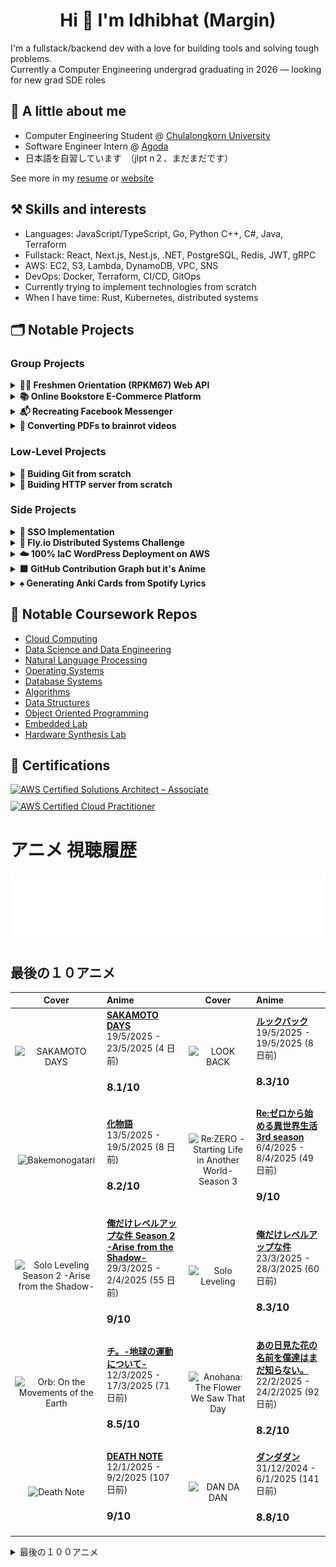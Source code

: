 <h1 align="center"> Hi 👋 I'm Idhibhat (Margin) </h1>

I'm a fullstack/backend dev with a love for building tools and solving tough problems.  
Currently a Computer Engineering undergrad graduating in 2026 — looking for new grad SDE roles

## 🌱 A little about me

- Computer Engineering Student @ [Chulalongkorn University](https://www.chula.ac.th/en/)
- Software Engineer Intern @ [Agoda](https://www.agoda.com/)
- 日本語を自習しています　（jlpt n２、まだまだです）

See more in my [resume](https://drive.google.com/file/d/1XgbYMgG7tpFdXE8JW8BoRq99pAd-xu0B/view) or [website](https://idhibhatp.super.site)

## ⚒️ Skills and interests

- Languages: JavaScript/TypeScript, Go, Python C++, C#, Java, Terraform
- Fullstack: React, Next.js, Nest.js, .NET, PostgreSQL, Redis, JWT, gRPC
- AWS: EC2, S3, Lambda, DynamoDB, VPC, SNS
- DevOps: Docker, Terraform, CI/CD, GitOps
- Currently trying to implement technologies from scratch
- When I have time: Rust, Kubernetes, distributed systems

## 🗂️ Notable Projects

### Group Projects

<details>
  <summary style="cursor: pointer; font-weight: bold;">
    🧑‍🎓 Freshmen Orientation (RPKM67) Web API
  </summary>
  <ul>
    <li>API for registration, house selection, e-stamps, checkins in university orientation event</li>
    <li>Led backend development for a freshmen orientation platform serving 7,000+ users</li>
    <li>Implemented microservices, Google OAuth, caching, monitoring dashboards, and GitOps</li>
    <li>Tech: Go, Gin, gRPC, Redis, PostgreSQL, S3, Prometheus, Grafana</li>
    <li> <a href="https://github.com/isd-sgcu/rpkm67-backend" target="_blank">GitHub Repo</a>
    </li>
  </ul>
</details>

<details>
  <summary style="cursor: pointer; font-weight: bold;">
    📚 Online Bookstore E-Commerce Platform
  </summary>
  <ul>
    <li>Software Engineering Course Project</li>
    <li>Features: selling/buying books, chat, transaction/delivery management, admin backoffice</li>
    <li>Implemented scrum practices, code reviews, e2e testing</li>
    <li>Tech: TypeScript, React (Next.js), Prisma, PostgreSQL, Abby WS, Docker</li>
    <li> <a href="https://github.com/seg-org/bookbook" target="_blank">GitHub Repo</a> |
        <a href="https://bookbook.bookpanda.dev" target="_blank">Deployment</a> 
    </li>
  </ul>
</details>

<details>
  <summary style="cursor: pointer; font-weight: bold;">
    📬 Recreating Facebook Messenger
  </summary>
  <ul>
    <li>Chat application implemented the system design way</li>
    <li>Features: Google login, real-time chat, group chats, reactions, unread messages, read status</li>
    <li>Tech: Go, PostgreSQL, WebSockets, TypeScript, React (Next.js), Docker</li>
    <li> <a href="https://github.com/bookpanda/messenger-clone" target="_blank">GitHub Repo</a> |
        <a href="https://messenger.bookpanda.dev" target="_blank">Deployment</a> 
    </li>
  </ul>
</details>

<details>
  <summary style="cursor: pointer; font-weight: bold;">
    🧠 Converting PDFs to brainrot videos
  </summary>
  <ul>
    <li>Streamlit app to turn any PDFs into Brainrot reels</li>
    <li>Tech: Python, FastAPI, AWS (S3, SNS, Polly, Textract), Gemini API, Terraform</li>
    <li> <a href="https://github.com/bookpanda/pdf-2-brainrot" target="_blank">GitHub Repo</a> |
        <a href="https://pdf2brainrot.streamlit.app" target="_blank">Deployment</a> 
    </li>
  </ul>
</details>

### Low-Level Projects

<details>
  <summary style="cursor: pointer; font-weight: bold;">
    🐙 Buiding Git from scratch
  </summary>
  <ul>
    <li>Implemented fundamental Git internals: cat-file, hash-object, ls-tree, write-tree, commit-tree</li>
    <li>Tech: C++, CMake, Linux, SHA1</li>
    <li> <a href="https://github.com/bookpanda/git-from-scratch" target="_blank">GitHub Repo</a>
    </li>
  </ul>
</details>

<details>
  <summary style="cursor: pointer; font-weight: bold;">
    🛜 Buiding HTTP server from scratch
  </summary>
  <ul>
    <li>TCP open/close connection with persistent connection header</li>
    <li>gzip compression for response body</li>
    <li>Concurrent request handling with worker threads</li>
    <li>Tech: C++, CMake, gzip</li>
    <li> <a href="https://github.com/bookpanda/webserver-from-scratch" target="_blank">GitHub Repo</a>
    </li>
  </ul>
</details>

### Side Projects

<details>
  <summary style="cursor: pointer; font-weight: bold;">
    🛂 SSO Implementation
  </summary>
  <ul>
    <li>Implemented Single Sign On with 2 services: central auth service (CAS), consumer service</li>
    <li>logging to consumer service will redirect to CAS for Google login</li>
    <li>CAS creates session and sends service ticket back to consumer service</li>
    <li>Read more in the repo...</li>
    <li>Tech: Go, C#, .NET, TypeScript, React, PostgreSQL, Redis</li>
    <li> <a href="https://github.com/bookpanda/sso-cas" target="_blank">GitHub Repo</a>
    </li>
  </ul>
</details>

<details>
  <summary style="cursor: pointer; font-weight: bold;">
    🎈 Fly.io Distributed Systems Challenge
  </summary>
  <ul>
    <li>My solution to fly.io Distributed Systems Challenge</li>
    <li>Tech: Go</li>
    <li> <a href="https://github.com/bookpanda/fly-io-dist-sys" target="_blank">GitHub Repo</a>
    </li>
  </ul>
</details>

<details>
  <summary style="cursor: pointer; font-weight: bold;">
    ☁️ 100% IaC WordPress Deployment on AWS
  </summary>
  <ul>
    <li>Deployed WordPress and MariaDB EC2 in VPC</li>
    <li>Network partition into public and private subnets</li>
    <li>Tech: EC2, VPC, IGW, NAT, ENI, S3, IAM</li>
    <li> <a href="https://github.com/bookpanda/2110524-wordpress-vpc" target="_blank">GitHub Repo</a>
    </li>
  </ul>
</details>

<details>
  <summary style="cursor: pointer; font-weight: bold;">
    🟩 GitHub Contribution Graph but it's Anime
  </summary>
  <ul>
    <li>Daily cron job generating watch history graph based on score and duration</li>
    <li>Literally what you see at the bottom of this README.md</li>
    <li>API from Anilist.co</li>
    <li>Tech: TypeScript, Github Actions</li>
    <li> <a href="https://github.com/bookpanda/anime-stats" target="_blank">GitHub Repo</a>
    </li>
  </ul>
</details>

<details>
  <summary style="cursor: pointer; font-weight: bold;">
    ♠️ Generating Anki Cards from Spotify Lyrics
  </summary>
  <ul>
    <li>Wanted to learn the meaning of lyrics in Japanese songs</li>
    <li>Too lazy to manually create Flashcard decks</li>
    <li>Tech: TypeScript, React, Python, Azure Translation API</li>
    <li> <a href="https://github.com/bookpanda/Lyrics2Anki" target="_blank">GitHub Repo</a>
    </li>
  </ul>
</details>

## 🏫 Notable Coursework Repos

- [Cloud Computing](https://github.com/bookpanda/2110524-CLOUD-COMP-TECH)
- [Data Science and Data Engineering](https://github.com/bookpanda/2110446-DATA-SCI-ENG)
- [Natural Language Processing](https://github.com/bookpanda/2110572-NLP-SYS)
- [Operating Systems](https://github.com/bookpanda/2110313-OS-SYS-PROG)
- [Database Systems](https://github.com/bookpanda/2110322-DB-SYS)
- [Algorithms](https://github.com/bookpanda/2110327-ALGORITHM-DESIGN)
- [Data Structures](https://github.com/bookpanda/2110211-INTRO-DATA-STRUCT)
- [Object Oriented Programming](https://github.com/bookpanda/2110215-PROG-METH-I)
- [Embedded Lab](https://github.com/bookpanda/2110366-EMBEDDED-SYS-LAB)
- [Hardware Synthesis Lab](https://github.com/bookpanda/2110363-HW-SYN-LAB-I)

## 📜 Certifications
<div style="display: flex; flex-wrap: wrap; gap: 10px; margin-bottom: 20px;">
<a href="https://www.credly.com/badges/e83a6bcb-89fa-46d0-ae77-2f9a596cca6f/public_url" target="_blank">
  <image src="https://images.credly.com/size/680x680/images/0e284c3f-5164-4b21-8660-0d84737941bc/image.png" 
  alt="AWS Certified Solutions Architect – Associate" style="width: 120px; height: auto;"/>
</a>
<a href="https://www.credly.com/badges/a9931a40-ce76-4d7b-9e96-5627126fafc6/public_url" target="_blank">
  <image src="https://images.credly.com/size/680x680/images/00634f82-b07f-4bbd-a6bb-53de397fc3a6/image.png" 
  alt="AWS Certified Cloud Practitioner" style="width: 120px; height: auto;"/>
</a>
</div>

# アニメ 視聴履歴

<img src="./src/generated/calendar.svg" />

<h2>最後の１０アニメ</h2>

|                                                                                            Cover                                                                                           | Anime                                                                                                                                                                    |                                                                                             Cover                                                                                             | Anime                                                                                                                                                 |
| :----------------------------------------------------------------------------------------------------------------------------------------------------------------------------------------: | :----------------------------------------------------------------------------------------------------------------------------------------------------------------------- | :-------------------------------------------------------------------------------------------------------------------------------------------------------------------------------------------: | :---------------------------------------------------------------------------------------------------------------------------------------------------- |
|                  <img src="https://s4.anilist.co/file/anilistcdn/media/anime/cover/medium/bx177709-e5Qx6RlsBgD5.png" alt="SAKAMOTO DAYS" style="width:70px;height:auto" />                 | <a href="https://anilist.co/anime/177709" target="_blank"><b>SAKAMOTO DAYS</b></a> <br/> 19/5/2025 - 23/5/2025 (4 日前) <br/> <h3>8.1/10</h3>                              |                     <img src="https://s4.anilist.co/file/anilistcdn/media/anime/cover/medium/bx174788-9LsUnn0oEppv.jpg" alt="LOOK BACK" style="width:70px;height:auto" />                     | <a href="https://anilist.co/anime/174788" target="_blank"><b>ルックバック</b></a> <br/> 19/5/2025 - 19/5/2025 (8 日前) <br/> <h3>8.3/10</h3>                  |
|                  <img src="https://s4.anilist.co/file/anilistcdn/media/anime/cover/medium/bx5081-9GocceQ5Z865.jpg" alt="Bakemonogatari" style="width:70px;height:auto" />                  | <a href="https://anilist.co/anime/5081" target="_blank"><b>化物語</b></a> <br/> 13/5/2025 - 19/5/2025 (8 日前) <br/> <h3>8.2/10</h3>                                          | <img src="https://s4.anilist.co/file/anilistcdn/media/anime/cover/medium/bx163134-yieRFbvUOH9a.jpg" alt="Re:ZERO -Starting Life in Another World- Season 3" style="width:70px;height:auto" /> | <a href="https://anilist.co/anime/163134" target="_blank"><b>Re:ゼロから始める異世界生活 3rd season</b></a> <br/> 6/4/2025 - 8/4/2025 (49 日前) <br/> <h3>9/10</h3> |
| <img src="https://s4.anilist.co/file/anilistcdn/media/anime/cover/medium/bx176496-9BDMjAZGEbq4.png" alt="Solo Leveling Season 2 -Arise from the Shadow-" style="width:70px;height:auto" /> | <a href="https://anilist.co/anime/176496" target="_blank"><b>俺だけレベルアップな件 Season 2 -Arise from the Shadow-</b></a> <br/> 29/3/2025 - 2/4/2025 (55 日前) <br/> <h3>9/10</h3> |                   <img src="https://s4.anilist.co/file/anilistcdn/media/anime/cover/medium/bx151807-it355ZgzquUd.png" alt="Solo Leveling" style="width:70px;height:auto" />                   | <a href="https://anilist.co/anime/151807" target="_blank"><b>俺だけレベルアップな件</b></a> <br/> 23/3/2025 - 28/3/2025 (60 日前) <br/> <h3>8.3/10</h3>            |
|       <img src="https://s4.anilist.co/file/anilistcdn/media/anime/cover/medium/bx151514-Y0d82Ah2ZOHX.jpg" alt="Orb: On the Movements of the Earth" style="width:70px;height:auto" />       | <a href="https://anilist.co/anime/151514" target="_blank"><b>チ。-地球の運動について-</b></a> <br/> 12/3/2025 - 17/3/2025 (71 日前) <br/> <h3>8.5/10</h3>                             |         <img src="https://s4.anilist.co/file/anilistcdn/media/anime/cover/medium/bx9989-hImMg6kCMm6I.jpg" alt="Anohana: The Flower We Saw That Day" style="width:70px;height:auto" />         | <a href="https://anilist.co/anime/9989" target="_blank"><b>あの日見た花の名前を僕達はまだ知らない。</b></a> <br/> 22/2/2025 - 24/2/2025 (92 日前) <br/> <h3>8.2/10</h3>     |
|                    <img src="https://s4.anilist.co/file/anilistcdn/media/anime/cover/medium/bx1535-kUgkcrfOrkUM.jpg" alt="Death Note" style="width:70px;height:auto" />                    | <a href="https://anilist.co/anime/1535" target="_blank"><b>DEATH NOTE</b></a> <br/> 12/1/2025 - 9/2/2025 (107 日前) <br/> <h3>9/10</h3>                                    |                     <img src="https://s4.anilist.co/file/anilistcdn/media/anime/cover/medium/bx171018-60q1B6GK2Ghb.jpg" alt="DAN DA DAN" style="width:70px;height:auto" />                    | <a href="https://anilist.co/anime/171018" target="_blank"><b>ダンダダン</b></a> <br/> 31/12/2024 - 6/1/2025 (141 日前) <br/> <h3>8.8/10</h3>                 |

<details>

  <summary>最後の１００アニメ</summary>

  |                                                                                                                  Cover                                                                                                                  | Anime                                                                                                                                                                    |                                                                                                                      Cover                                                                                                                      | Anime                                                                                                                                                                                |
| :-------------------------------------------------------------------------------------------------------------------------------------------------------------------------------------------------------------------------------------: | :----------------------------------------------------------------------------------------------------------------------------------------------------------------------- | :---------------------------------------------------------------------------------------------------------------------------------------------------------------------------------------------------------------------------------------------: | :----------------------------------------------------------------------------------------------------------------------------------------------------------------------------------- |
|                   <img src="https://s4.anilist.co/file/anilistcdn/media/anime/cover/medium/bx119661-GDbUZxrZMz01.png" alt="Re:ZERO -Starting Life in Another World- Season 2 Part 2" style="width:70px;height:auto" />                  | <a href="https://anilist.co/anime/119661" target="_blank"><b>Re:ゼロから始める異世界生活 2nd Season Part 2</b></a> <br/> 22/12/2024 - 26/12/2024 (152 日前) <br/> <h3>8.9/10</h3>      |                          <img src="https://s4.anilist.co/file/anilistcdn/media/anime/cover/medium/bx108632-lQWnmw7XaNOK.jpg" alt="Re:ZERO -Starting Life in Another World- Season 2" style="width:70px;height:auto" />                          | <a href="https://anilist.co/anime/108632" target="_blank"><b>Re:ゼロから始める異世界生活 2nd Season</b></a> <br/> 18/12/2024 - 22/12/2024 (156 日前) <br/> <h3>8.3/10</h3>                         |
|                           <img src="https://s4.anilist.co/file/anilistcdn/media/anime/cover/medium/bx21355-wRVUrGxpvIQQ.jpg" alt="Re:ZERO -Starting Life in Another World-" style="width:70px;height:auto" />                           | <a href="https://anilist.co/anime/21355" target="_blank"><b>Re:ゼロから始める異世界生活</b></a> <br/> 12/12/2024 - 18/12/2024 (160 日前) <br/> <h3>8.4/10</h3>                         |                                           <img src="https://s4.anilist.co/file/anilistcdn/media/anime/cover/medium/bx113717-9sNnN8WRgK15.jpg" alt="Ranking of Kings" style="width:70px;height:auto" />                                          | <a href="https://anilist.co/anime/113717" target="_blank"><b>王様ランキング</b></a> <br/> 4/12/2024 - 12/12/2024 (166 日前) <br/> <h3>8.2/10</h3>                                             |
|                                          <img src="https://s4.anilist.co/file/anilistcdn/media/anime/cover/medium/bx153288-25FBfFJzEQ5O.jpg" alt="Kaiju No.8" style="width:70px;height:auto" />                                         | <a href="https://anilist.co/anime/153288" target="_blank"><b>怪獣８号</b></a> <br/> 28/11/2024 - 3/12/2024 (175 日前) <br/> <h3>8.3/10</h3>                                    |                                <img src="https://s4.anilist.co/file/anilistcdn/media/anime/cover/medium/bx2904-Fet9Q33suC7G.jpg" alt="Code Geass: Lelouch of the Rebellion R2" style="width:70px;height:auto" />                                | <a href="https://anilist.co/anime/2904" target="_blank"><b>コードギアス 反逆のルルーシュ R2</b></a> <br/> 7/11/2024 - 27/11/2024 (181 日前) <br/> <h3>9.5/10</h3>                                    |
|                              <img src="https://s4.anilist.co/file/anilistcdn/media/anime/cover/medium/bx1575-hsmWM2ydNm1m.jpg" alt="Code Geass: Lelouch of the Rebellion" style="width:70px;height:auto" />                             | <a href="https://anilist.co/anime/1575" target="_blank"><b>コードギアス 反逆のルルーシュ</b></a> <br/> 26/10/2024 - 6/11/2024 (202 日前) <br/> <h3>9/10</h3>                             |                                         <img src="https://s4.anilist.co/file/anilistcdn/media/anime/cover/medium/bx153518-IVXPDY5ph3kO.jpg" alt="Delicious in Dungeon" style="width:70px;height:auto" />                                        | <a href="https://anilist.co/anime/153518" target="_blank"><b>ダンジョン飯</b></a> <br/> 14/10/2024 - 26/10/2024 (213 日前) <br/> <h3>8.8/10</h3>                                             |
|                                       <img src="https://s4.anilist.co/file/anilistcdn/media/anime/cover/medium/bx99420-k5Tel6yRMwA8.png" alt="Girls' Last Tour" style="width:70px;height:auto" />                                       | <a href="https://anilist.co/anime/99420" target="_blank"><b>少女終末旅行</b></a> <br/> 9/10/2024 - 13/10/2024 (226 日前) <br/> <h3>8/10</h3>                                     |                                         <img src="https://s4.anilist.co/file/anilistcdn/media/anime/cover/medium/bx166531-dAL5MsqDHUkj.jpg" alt="Oshi no Ko Season 2" style="width:70px;height:auto" />                                         | <a href="https://anilist.co/anime/166531" target="_blank"><b>【推しの子】第2期</b></a> <br/> 3/10/2024 - 8/10/2024 (231 日前) <br/> <h3>8.7/10</h3>                                            |
|                         <img src="https://s4.anilist.co/file/anilistcdn/media/anime/cover/medium/bx162804-TBeptcAfvqTd.jpg" alt="Alya Sometimes Hides Her Feelings in Russian" style="width:70px;height:auto" />                        | <a href="https://anilist.co/anime/162804" target="_blank"><b>時々ボソッとロシア語でデレる隣のアーリャさん</b></a> <br/> 26/9/2024 - 2/10/2024 (237 日前) <br/> <h3>8.2/10</h3>                   |                           <img src="https://s4.anilist.co/file/anilistcdn/media/anime/cover/medium/bx21450-D7XFwEQjZ5GA.jpg" alt="JoJo's Bizarre Adventure: Diamond is Unbreakable" style="width:70px;height:auto" />                           | <a href="https://anilist.co/anime/21450" target="_blank"><b>ジョジョの奇妙な冒険 ダイヤモンドは砕けない</b></a> <br/> 7/9/2024 - 26/9/2024 (243 日前) <br/> <h3>8.4/10</h3>                                 |
|                <img src="https://s4.anilist.co/file/anilistcdn/media/anime/cover/medium/bx20799-S1eyqBDlx51E.jpg" alt="JoJo's Bizarre Adventure: Stardust Crusaders - Battle in Egypt" style="width:70px;height:auto" />                | <a href="https://anilist.co/anime/20799" target="_blank"><b>ジョジョの奇妙な冒険 スターダストクルセイダース エジプト編</b></a> <br/> 31/8/2024 - 6/9/2024 (263 日前) <br/> <h3>8.4/10</h3>             |                             <img src="https://s4.anilist.co/file/anilistcdn/media/anime/cover/medium/bx20474-xuqem5GBlBtb.jpg" alt="JoJo's Bizarre Adventure: Stardust Crusaders" style="width:70px;height:auto" />                             | <a href="https://anilist.co/anime/20474" target="_blank"><b>ジョジョの奇妙な冒険 スターダストクルセイダース</b></a> <br/> 19/8/2024 - 30/8/2024 (270 日前) <br/> <h3>8.3/10</h3>                              |
|                                 <img src="https://s4.anilist.co/file/anilistcdn/media/anime/cover/medium/bx14719-VT5dRzTBSZ0w.jpg" alt="JoJo's Bizarre Adventure (TV)" style="width:70px;height:auto" />                                | <a href="https://anilist.co/anime/14719" target="_blank"><b>ジョジョの奇妙な冒険 (TV)</b></a> <br/> 8/8/2024 - 19/8/2024 (281 日前) <br/> <h3>8.2/10</h3>                            |                                            <img src="https://s4.anilist.co/file/anilistcdn/media/anime/cover/medium/bx164212-eKh15LQxkTEx.jpg" alt="Girls Band Cry" style="width:70px;height:auto" />                                           | <a href="https://anilist.co/anime/164212" target="_blank"><b>ガールズバンドクライ</b></a> <br/> 4/8/2024 - 7/8/2024 (293 日前) <br/> <h3>8.4/10</h3>                                             |
|                              <img src="https://s4.anilist.co/file/anilistcdn/media/anime/cover/medium/bx163078-akhThKoWpWOb.jpg" alt="Jellyfish Can’t Swim in the Night" style="width:70px;height:auto" />                              | <a href="https://anilist.co/anime/163078" target="_blank"><b>夜のクラゲは泳げない</b></a> <br/> 29/7/2024 - 3/8/2024 (297 日前) <br/> <h3>8.3/10</h3>                                |                                       <img src="https://s4.anilist.co/file/anilistcdn/media/anime/cover/medium/bx155908-2ZOxqbagDxNv.jpg" alt="Laid-Back Camp Season 3" style="width:70px;height:auto" />                                       | <a href="https://anilist.co/anime/155908" target="_blank"><b>ゆるキャン△ SEASON３</b></a> <br/> 22/7/2024 - 28/7/2024 (303 日前) <br/> <h3>8.1/10</h3>                                       |
|                     <img src="https://s4.anilist.co/file/anilistcdn/media/anime/cover/medium/bx166240-PBV7zukIHW7V.png" alt="Demon Slayer: Kimetsu no Yaiba Hashira Training Arc" style="width:70px;height:auto" />                     | <a href="https://anilist.co/anime/166240" target="_blank"><b>鬼滅の刃 柱稽古編</b></a> <br/> 20/7/2024 - 21/7/2024 (310 日前) <br/> <h3>8.4/10</h3>                                |                        <img src="https://s4.anilist.co/file/anilistcdn/media/anime/cover/medium/bx166873-xO0BRPkmwFll.png" alt="Mushoku Tensei: Jobless Reincarnation Season 2 Part 2" style="width:70px;height:auto" />                        | <a href="https://anilist.co/anime/166873" target="_blank"><b>無職転生Ⅱ ～異世界行ったら本気だす～ 第2クール</b></a> <br/> 12/7/2024 - 19/7/2024 (312 日前) <br/> <h3>8.6/10</h3>                            |
|                     <img src="https://s4.anilist.co/file/anilistcdn/media/anime/cover/medium/bx136804-7FVftG67FPBc.jpg" alt="KONOSUBA -God's blessing on this wonderful world! 3" style="width:70px;height:auto" />                     | <a href="https://anilist.co/anime/136804" target="_blank"><b>この素晴らしい世界に祝福を！３</b></a> <br/> 6/7/2024 - 10/7/2024 (321 日前) <br/> <h3>8.4/10</h3>                           |                                   <img src="https://s4.anilist.co/file/anilistcdn/media/anime/cover/medium/bx166216-vCMkF4e3x5FB.jpg" alt="The Dangers in My Heart Season 2" style="width:70px;height:auto" />                                  | <a href="https://anilist.co/anime/166216" target="_blank"><b>僕の心のヤバイやつ 第2期</b></a> <br/> 9/6/2024 - 17/6/2024 (344 日前) <br/> <h3>8.8/10</h3>                                         |
|                                     <img src="https://s4.anilist.co/file/anilistcdn/media/anime/cover/medium/bx98572-zJQd23nzJips.jpg" alt="Himouto! Umaru-chan R" style="width:70px;height:auto" />                                    | <a href="https://anilist.co/anime/98572" target="_blank"><b>干物妹! うまるちゃん R</b></a> <br/> 4/6/2024 - 8/6/2024 (353 日前) <br/> <h3>7/10</h3>                                 |                                                 <img src="https://s4.anilist.co/file/anilistcdn/media/anime/cover/medium/bx20987-9Tq7kZTeJPMo.jpg" alt="null" style="width:70px;height:auto" />                                                 | <a href="https://anilist.co/anime/20987" target="_blank"><b>干物妹！うまるちゃん</b></a> <br/> 21/5/2024 - 3/6/2024 (358 日前) <br/> <h3>6.6/10</h3>                                             |
|                                    <img src="https://s4.anilist.co/file/anilistcdn/media/anime/cover/medium/bx161645-QLbzHXiYRgV2.jpg" alt="The Apothecary Diaries" style="width:70px;height:auto" />                                   | <a href="https://anilist.co/anime/161645" target="_blank"><b>薬屋のひとりごと</b></a> <br/> 24/4/2024 - 18/5/2024 (374 日前) <br/> <h3>9/10</h3>                                   |                                              <img src="https://s4.anilist.co/file/anilistcdn/media/anime/cover/medium/bx66-ZqYQWl6LsfeI.png" alt="Azumanga Daioh" style="width:70px;height:auto" />                                             | <a href="https://anilist.co/anime/66" target="_blank"><b>あずまんが大王 THE ANIMATION</b></a> <br/> 30/4/2024 - 10/5/2024 (382 日前) <br/> <h3>7.7/10</h3>                                    |
|                               <img src="https://s4.anilist.co/file/anilistcdn/media/anime/cover/medium/bx146066-zzKl6P6OeEjy.jpg" alt="Classroom of the Elite Season 3" style="width:70px;height:auto" />                               | <a href="https://anilist.co/anime/146066" target="_blank"><b>ようこそ実力至上主義の教室へ 3rd Season</b></a> <br/> 18/4/2024 - 23/4/2024 (399 日前) <br/> <h3>8.3/10</h3>                |                                    <img src="https://s4.anilist.co/file/anilistcdn/media/anime/cover/medium/bx154587-qQTzQnEJJ3oB.jpg" alt="Frieren: Beyond Journey’s End" style="width:70px;height:auto" />                                    | <a href="https://anilist.co/anime/154587" target="_blank"><b>葬送のフリーレン</b></a> <br/> 19/3/2024 - 2/4/2024 (420 日前) <br/> <h3>10/10</h3>                                               |
|                               <img src="https://s4.anilist.co/file/anilistcdn/media/anime/cover/medium/bx99426-ti5BL69Ip3kZ.png" alt="A Place Further Than the Universe" style="width:70px;height:auto" />                              | <a href="https://anilist.co/anime/99426" target="_blank"><b>宇宙よりも遠い場所</b></a> <br/> 12/3/2024 - 19/3/2024 (434 日前) <br/> <h3>8.6/10</h3>                                 |                                     <img src="https://s4.anilist.co/file/anilistcdn/media/anime/cover/medium/bx103047-odblDHHEdehK.jpg" alt="Violet Evergarden: the Movie" style="width:70px;height:auto" />                                    | <a href="https://anilist.co/anime/103047" target="_blank"><b>劇場版 ヴァイオレット・エヴァーガーデン</b></a> <br/> 12/3/2024 - 12/3/2024 (441 日前) <br/> <h3>8.7/10</h3>                                 |
|                                  <img src="https://s4.anilist.co/file/anilistcdn/media/anime/cover/medium/bx101432-NQSedsCDQ6dP.png" alt="Violet Evergarden: Special" style="width:70px;height:auto" />                                 | <a href="https://anilist.co/anime/101432" target="_blank"><b>ヴァイオレット・エヴァーガーデン きっと"愛"を知る日が来るのだろう</b></a> <br/> 11/3/2024 - 11/3/2024 (442 日前) <br/> <h3>8.2/10</h3>       |                         <img src="https://s4.anilist.co/file/anilistcdn/media/anime/cover/medium/bx109190-e8mv1qdmpjLW.jpg" alt="Violet Evergarden: Eternity and the Auto Memory Doll" style="width:70px;height:auto" />                        | <a href="https://anilist.co/anime/109190" target="_blank"><b>ヴァイオレット・エヴァーガーデン 外伝~永遠と自動手記人形~</b></a> <br/> 10/3/2024 - 10/3/2024 (443 日前) <br/> <h3>8.3/10</h3>                       |
|                                       <img src="https://s4.anilist.co/file/anilistcdn/media/anime/cover/medium/bx21827-ubzq619ZA2E9.png" alt="Violet Evergarden" style="width:70px;height:auto" />                                      | <a href="https://anilist.co/anime/21827" target="_blank"><b>ヴァイオレット・エヴァーガーデン</b></a> <br/> 4/3/2024 - 9/3/2024 (444 日前) <br/> <h3>8.8/10</h3>                            |                                                <img src="https://s4.anilist.co/file/anilistcdn/media/anime/cover/medium/bx21234-XmqW39aQ9o7O.jpg" alt="ERASED" style="width:70px;height:auto" />                                                | <a href="https://anilist.co/anime/21234" target="_blank"><b>僕だけがいない街</b></a> <br/> 1/3/2024 - 3/3/2024 (450 日前) <br/> <h3>8.4/10</h3>                                                |
|                               <img src="https://s4.anilist.co/file/anilistcdn/media/anime/cover/medium/bx108725-ZKivuyr4Jtc9.jpg" alt="The Promised Neverland Season 2" style="width:70px;height:auto" />                               | <a href="https://anilist.co/anime/108725" target="_blank"><b>約束のネバーランド2</b></a> <br/> 20/2/2024 - 27/2/2024 (455 日前) <br/> <h3>6.8/10</h3>                               |                                        <img src="https://s4.anilist.co/file/anilistcdn/media/anime/cover/medium/bx101759-8UR7r9MNVpz2.jpg" alt="The Promised Neverland" style="width:70px;height:auto" />                                       | <a href="https://anilist.co/anime/101759" target="_blank"><b>約束のネバーランド</b></a> <br/> 17/2/2024 - 21/2/2024 (461 日前) <br/> <h3>9.2/10</h3>                                            |
|                     <img src="https://s4.anilist.co/file/anilistcdn/media/anime/cover/medium/bx114745-fBgTC12T7IAy.jpg" alt="Made in Abyss: The Golden City of the Scorching Sun" style="width:70px;height:auto" />                     | <a href="https://anilist.co/anime/114745" target="_blank"><b>メイドインアビス 烈日の黄金郷</b></a> <br/> 8/2/2024 - 16/2/2024 (466 日前) <br/> <h3>9.2/10</h3>                           |                                 <img src="https://s4.anilist.co/file/anilistcdn/media/anime/cover/medium/bx100643-fPH9OgEKKvcI.jpg" alt="Made in Abyss: Dawn of the Deep Soul" style="width:70px;height:auto" />                                | <a href="https://anilist.co/anime/100643" target="_blank"><b>メイドインアビス 深き魂の黎明</b></a> <br/> 7/2/2024 - 7/2/2024 (475 日前) <br/> <h3>9/10</h3>                                          |
|                                         <img src="https://s4.anilist.co/file/anilistcdn/media/anime/cover/medium/bx97986-TQ7dCgbS3y5s.jpg" alt="Made in Abyss" style="width:70px;height:auto" />                                        | <a href="https://anilist.co/anime/97986" target="_blank"><b>メイドインアビス</b></a> <br/> 25/1/2024 - 5/2/2024 (477 日前) <br/> <h3>9.4/10</h3>                                   |                                       <img src="https://s4.anilist.co/file/anilistcdn/media/anime/cover/medium/bx153152-Xnwmx7wuoIWV.jpg" alt="The Dangers in My Heart" style="width:70px;height:auto" />                                       | <a href="https://anilist.co/anime/153152" target="_blank"><b>僕の心のヤバイやつ</b></a> <br/> 10/1/2024 - 20/1/2024 (493 日前) <br/> <h3>8.2/10</h3>                                            |
|                                       <img src="https://s4.anilist.co/file/anilistcdn/media/anime/cover/medium/bx128893-Gc2t8b8M0mVu.jpg" alt="Hell’s Paradise" style="width:70px;height:auto" />                                       | <a href="https://anilist.co/anime/128893" target="_blank"><b>地獄楽</b></a> <br/> 28/12/2023 - 8/1/2024 (505 日前) <br/> <h3>8.3/10</h3>                                      |                                       <img src="https://s4.anilist.co/file/anilistcdn/media/anime/cover/medium/bx145064-hSNRJM03pvv1.jpg" alt="JUJUTSU KAISEN Season 2" style="width:70px;height:auto" />                                       | <a href="https://anilist.co/anime/145064" target="_blank"><b>呪術廻戦 第2期</b></a> <br/> 18/12/2023 - 29/12/2023 (515 日前) <br/> <h3>9.1/10</h3>                                           |
|                                       <img src="https://s4.anilist.co/file/anilistcdn/media/anime/cover/medium/bx131573-rpl82vDEDRm6.jpg" alt="JUJUTSU KAISEN 0" style="width:70px;height:auto" />                                      | <a href="https://anilist.co/anime/131573" target="_blank"><b>呪術廻戦 0</b></a> <br/> 28/12/2023 - 28/12/2023 (516 日前) <br/> <h3>8.5/10</h3>                                 |                             <img src="https://s4.anilist.co/file/anilistcdn/media/anime/cover/medium/bx140596-wBtzi7evAMlf.jpg" alt="DON'T TOY WITH ME, MISS NAGATORO 2nd Attack" style="width:70px;height:auto" />                             | <a href="https://anilist.co/anime/140596" target="_blank"><b>イジらないで、長瀞さん 2nd Attack</b></a> <br/> 6/12/2023 - 17/12/2023 (527 日前) <br/> <h3>7.8/10</h3>                              |
|                               <img src="https://s4.anilist.co/file/anilistcdn/media/anime/cover/medium/bx120697-BA2TqxB1I5bJ.jpg" alt="DON'T TOY WITH ME, MISS NAGATORO" style="width:70px;height:auto" />                              | <a href="https://anilist.co/anime/120697" target="_blank"><b>イジらないで、長瀞さん</b></a> <br/> 23/11/2023 - 5/12/2023 (539 日前) <br/> <h3>7.5/10</h3>                             |                           <img src="https://s4.anilist.co/file/anilistcdn/media/anime/cover/medium/bx20792-Q53sZsUAh5FF.jpg" alt="Fate/stay night: Unlimited Blade Works 2nd Season" style="width:70px;height:auto" />                          | <a href="https://anilist.co/anime/20792" target="_blank"><b>Fate/stay night [Unlimited Blade Works] 2ndシーズン</b></a> <br/> 11/11/2023 - 23/11/2023 (551 日前) <br/> <h3>8.1/10</h3>     |
|                            <img src="https://s4.anilist.co/file/anilistcdn/media/anime/cover/medium/bx19603-ycT0pyEgDVQu.jpg" alt="Fate/stay night: Unlimited Blade Works" style="width:70px;height:auto" />                            | <a href="https://anilist.co/anime/19603" target="_blank"><b>Fate/stay night [Unlimited Blade Works]</b></a> <br/> 24/10/2023 - 10/11/2023 (564 日前) <br/> <h3>8.1/10</h3> |                      <img src="https://s4.anilist.co/file/anilistcdn/media/anime/cover/medium/bx162314-qIWdAAFtvY8J.jpg" alt="Attack on Titan Final Season THE FINAL CHAPTERS Special 2" style="width:70px;height:auto" />                      | <a href="https://anilist.co/anime/162314" target="_blank"><b>進撃の巨人 The Final Season完結編 後編</b></a> <br/> 5/11/2023 - 5/11/2023 (569 日前) <br/> <h3>9.1/10</h3>                         |
|                                      <img src="https://s4.anilist.co/file/anilistcdn/media/anime/cover/medium/bx11741-oEy1fJHYm2zJ.jpg" alt="Fate/Zero Season 2" style="width:70px;height:auto" />                                      | <a href="https://anilist.co/anime/11741" target="_blank"><b>Fate/Zero 2ndシーズン</b></a> <br/> 19/10/2023 - 23/10/2023 (582 日前) <br/> <h3>8.5/10</h3>                       |                                               <img src="https://s4.anilist.co/file/anilistcdn/media/anime/cover/medium/bx10087-M4Hd9qrHGrXk.png" alt="Fate/Zero" style="width:70px;height:auto" />                                              | <a href="https://anilist.co/anime/10087" target="_blank"><b>Fate/Zero</b></a> <br/> 7/10/2023 - 18/10/2023 (587 日前) <br/> <h3>8/10</h3>                                              |
|                        <img src="https://s4.anilist.co/file/anilistcdn/media/anime/cover/medium/bx146065-IjirxRK26O03.png" alt="Mushoku Tensei: Jobless Reincarnation Season 2" style="width:70px;height:auto" />                       | <a href="https://anilist.co/anime/146065" target="_blank"><b>無職転生Ⅱ ～異世界行ったら本気だす～</b></a> <br/> 27/9/2023 - 7/10/2023 (598 日前) <br/> <h3>8.4/10</h3>                      |                <img src="https://s4.anilist.co/file/anilistcdn/media/anime/cover/medium/bx141534-Tmnlz4mvYhaU.jpg" alt="Mushoku Tensei: Jobless Reincarnation Cour 2 - Eris the Goblin Slayer" style="width:70px;height:auto" />                | <a href="https://anilist.co/anime/141534" target="_blank"><b>無職転生 ～異世界行ったら本気だす～ 第2クール エリスのゴブリン討伐</b></a> <br/> 27/9/2023 - 27/9/2023 (608 日前) <br/> <h3>7.6/10</h3>                  |
|                         <img src="https://s4.anilist.co/file/anilistcdn/media/anime/cover/medium/bx127720-ADJgIrUVMdU9.jpg" alt="Mushoku Tensei: Jobless Reincarnation Cour 2" style="width:70px;height:auto" />                        | <a href="https://anilist.co/anime/127720" target="_blank"><b>無職転生 ～異世界行ったら本気だす～ 第2クール</b></a> <br/> 21/9/2023 - 27/9/2023 (608 日前) <br/> <h3>8.8/10</h3>                 |                                <img src="https://s4.anilist.co/file/anilistcdn/media/anime/cover/medium/bx108465-1ANspF1EWyFx.jpg" alt="Mushoku Tensei: Jobless Reincarnation" style="width:70px;height:auto" />                                | <a href="https://anilist.co/anime/108465" target="_blank"><b>無職転生 ～異世界行ったら本気だす～</b></a> <br/> 12/9/2023 - 20/9/2023 (615 日前) <br/> <h3>8.5/10</h3>                                   |
|                                        <img src="https://s4.anilist.co/file/anilistcdn/media/anime/cover/medium/bx113415-LHBAeoZDIsnF.jpg" alt="JUJUTSU KAISEN" style="width:70px;height:auto" />                                       | <a href="https://anilist.co/anime/113415" target="_blank"><b>呪術廻戦</b></a> <br/> 6/8/2023 - 13/9/2023 (622 日前) <br/> <h3>8.7/10</h3>                                      |                           <img src="https://s4.anilist.co/file/anilistcdn/media/anime/cover/medium/bx150075-QIGcA7oVyO6l.jpg" alt="KONOSUBA -An Explosion on This Wonderful World!" style="width:70px;height:auto" />                           | <a href="https://anilist.co/anime/150075" target="_blank"><b>この素晴らしい世界に爆焔を！</b></a> <br/> 24/7/2023 - 4/8/2023 (662 日前) <br/> <h3>7.7/10</h3>                                        |
|                                          <img src="https://s4.anilist.co/file/anilistcdn/media/anime/cover/medium/bx150672-WqmmwZ4nMzAy.png" alt="Oshi No Ko" style="width:70px;height:auto" />                                         | <a href="https://anilist.co/anime/150672" target="_blank"><b>【推しの子】</b></a> <br/> 12/7/2023 - 23/7/2023 (674 日前) <br/> <h3>8.5/10</h3>                                   |                                        <img src="https://s4.anilist.co/file/anilistcdn/media/anime/cover/medium/bx136430-gsBsJjA7hGh9.jpg" alt="Vinland Saga Season 2" style="width:70px;height:auto" />                                        | <a href="https://anilist.co/anime/136430" target="_blank"><b>ヴィンランド・サガ SEASON2</b></a> <br/> 21/6/2023 - 11/7/2023 (686 日前) <br/> <h3>8.9/10</h3>                                    |
|                    <img src="https://s4.anilist.co/file/anilistcdn/media/anime/cover/medium/bx145139-rRimpHGWLhym.png" alt="Demon Slayer: Kimetsu no Yaiba Swordsmith Village Arc" style="width:70px;height:auto" />                    | <a href="https://anilist.co/anime/145139" target="_blank"><b>鬼滅の刃 刀鍛冶の里編</b></a> <br/> 16/6/2023 - 22/6/2023 (705 日前) <br/> <h3>8.3/10</h3>                              |                      <img src="https://s4.anilist.co/file/anilistcdn/media/anime/cover/medium/bx142329-kET1PIXJv2eW.jpg" alt="Demon Slayer: Kimetsu no Yaiba Entertainment District Arc" style="width:70px;height:auto" />                      | <a href="https://anilist.co/anime/142329" target="_blank"><b>鬼滅の刃 遊郭編</b></a> <br/> 7/6/2023 - 14/6/2023 (713 日前) <br/> <h3>8.6/10</h3>                                              |
|                        <img src="https://s4.anilist.co/file/anilistcdn/media/anime/cover/medium/bx129874-g6ZKXB94Hui1.jpg" alt="Demon Slayer: Kimetsu no Yaiba Mugen Train Arc" style="width:70px;height:auto" />                       | <a href="https://anilist.co/anime/129874" target="_blank"><b>鬼滅の刃 無限列車編 (TV)</b></a> <br/> 3/6/2023 - 6/6/2023 (721 日前) <br/> <h3>8.4/10</h3>                            |                                    <img src="https://s4.anilist.co/file/anilistcdn/media/anime/cover/medium/bx101922-WBsBl0ClmgYL.jpg" alt="Demon Slayer: Kimetsu no Yaiba" style="width:70px;height:auto" />                                   | <a href="https://anilist.co/anime/101922" target="_blank"><b>鬼滅の刃</b></a> <br/> 16/5/2023 - 3/6/2023 (724 日前) <br/> <h3>8.3/10</h3>                                                  |
|                                     <img src="https://s4.anilist.co/file/anilistcdn/media/anime/cover/medium/bx131586-JhC0wcBi09EZ.jpg" alt="86 EIGHTY-SIX Part 2" style="width:70px;height:auto" />                                    | <a href="https://anilist.co/anime/131586" target="_blank"><b>86－エイティシックス－ 第2クール</b></a> <br/> 10/5/2023 - 17/5/2023 (741 日前) <br/> <h3>8.6/10</h3>                       |                                            <img src="https://s4.anilist.co/file/anilistcdn/media/anime/cover/medium/bx116589-qT34qzsZtk9V.jpg" alt="86 EIGHTY-SIX" style="width:70px;height:auto" />                                            | <a href="https://anilist.co/anime/116589" target="_blank"><b>86－エイティシックス－</b></a> <br/> 3/5/2023 - 10/5/2023 (748 日前) <br/> <h3>8.3/10</h3>                                          |
|                                   <img src="https://s4.anilist.co/file/anilistcdn/media/anime/cover/medium/bx104460-EwUV9ZJMCtnR.jpg" alt="Laid-Back Camp The Movie" style="width:70px;height:auto" />                                  | <a href="https://anilist.co/anime/104460" target="_blank"><b>映画 ゆるキャン△</b></a> <br/> 1/5/2023 - 2/5/2023 (756 日前) <br/> <h3>8.3/10</h3>                                  |                                        <img src="https://s4.anilist.co/file/anilistcdn/media/anime/cover/medium/bx104459-pywEKGQON613.jpg" alt="LAID-BACK CAMP SEASON2" style="width:70px;height:auto" />                                       | <a href="https://anilist.co/anime/104459" target="_blank"><b>ゆるキャン△ SEASON２</b></a> <br/> 24/4/2023 - 30/4/2023 (758 日前) <br/> <h3>8.3/10</h3>                                       |
|                                        <img src="https://s4.anilist.co/file/anilistcdn/media/anime/cover/medium/bx98444-Vzysp1EsrzgD.jpg" alt="Laid-Back Camp" style="width:70px;height:auto" />                                        | <a href="https://anilist.co/anime/98444" target="_blank"><b>ゆるキャン△</b></a> <br/> 17/4/2023 - 23/4/2023 (765 日前) <br/> <h3>8.1/10</h3>                                    |                                                <img src="https://s4.anilist.co/file/anilistcdn/media/anime/cover/medium/bx142770-dDaDIRnsv5jN.jpg" alt="Suzume" style="width:70px;height:auto" />                                               | <a href="https://anilist.co/anime/142770" target="_blank"><b>すずめの戸締まり</b></a> <br/> 19/4/2023 - 19/4/2023 (769 日前) <br/> <h3>8.2/10</h3>                                             |
|                                         <img src="https://s4.anilist.co/file/anilistcdn/media/anime/cover/medium/bx101348-2fhDFPCuMNiz.jpg" alt="Vinland Saga" style="width:70px;height:auto" />                                        | <a href="https://anilist.co/anime/101348" target="_blank"><b>ヴィンランド・サガ</b></a> <br/> 8/4/2023 - 17/4/2023 (771 日前) <br/> <h3>9.5/10</h3>                                 |                      <img src="https://s4.anilist.co/file/anilistcdn/media/anime/cover/medium/bx151384-gv0q8wOE6D58.jpg" alt="Kaguya-sama: Love is War -The First Kiss That Never Ends-" style="width:70px;height:auto" />                      | <a href="https://anilist.co/anime/151384" target="_blank"><b>かぐや様は告らせたい -ファーストキッスは終わらない-</b></a> <br/> 6/4/2023 - 7/4/2023 (781 日前) <br/> <h3>8.6/10</h3>                            |
|         <img src="https://s4.anilist.co/file/anilistcdn/media/anime/cover/medium/bx104174-aoNLSSN6bT4L.png" alt="Steins;Gate 0: Valentine's of Crystal Polymorphism -Bittersweet Intermedio-" style="width:70px;height:auto" />         | <a href="https://anilist.co/anime/104174" target="_blank"><b>シュタインズ・ゲート ゼロ 結晶多形のバレンタイン</b></a> <br/> 6/4/2023 - 6/4/2023 (782 日前) <br/> <h3>7.2/10</h3>                  |                                             <img src="https://s4.anilist.co/file/anilistcdn/media/anime/cover/medium/bx21127-7ARWZkDXKiiD.jpg" alt="Steins;Gate 0" style="width:70px;height:auto" />                                            | <a href="https://anilist.co/anime/21127" target="_blank"><b>シュタインズ・ゲート ゼロ</b></a> <br/> 28/3/2023 - 6/4/2023 (782 日前) <br/> <h3>8.7/10</h3>                                          |
|                             <img src="https://s4.anilist.co/file/anilistcdn/media/anime/cover/medium/bx143338-zhyDVYgEzsm5.png" alt="The Angel Next Door Spoils Me Rotten" style="width:70px;height:auto" />                            | <a href="https://anilist.co/anime/143338" target="_blank"><b>お隣の天使様にいつの間にか駄目人間にされていた件</b></a> <br/> 25/2/2023 - 5/4/2023 (783 日前) <br/> <h3>7.2/10</h3>                  |                                              <img src="https://s4.anilist.co/file/anilistcdn/media/anime/cover/medium/bx9253-tIUXF2gfU8Sg.jpg" alt="Steins;Gate" style="width:70px;height:auto" />                                              | <a href="https://anilist.co/anime/9253" target="_blank"><b>シュタインズ・ゲート</b></a> <br/> 19/3/2023 - 27/3/2023 (792 日前) <br/> <h3>9.2/10</h3>                                             |
| <img src="https://s4.anilist.co/file/anilistcdn/media/anime/cover/medium/bx21574-CTRsdAGe4mDp.png" alt="KONOSUBA -God's blessing on this wonderful world!: God's Blessings On This Wonderful Choker!" style="width:70px;height:auto" /> | <a href="https://anilist.co/anime/21574" target="_blank"><b>この素晴らしい世界に祝福を！ この素晴らしいチョーカーに祝福を!</b></a> <br/> 19/3/2023 - 19/3/2023 (800 日前) <br/> <h3>7.5/10</h3>          | <img src="https://s4.anilist.co/file/anilistcdn/media/anime/cover/medium/b97996-px2KGexuEZpg.jpg" alt="KONOSUBA -God's blessing on this wonderful world! 2: God's Blessings on These Wonderful Works of Art!" style="width:70px;height:auto" /> | <a href="https://anilist.co/anime/97996" target="_blank"><b>この素晴らしい世界に祝福を！ 2 この素晴らしい芸術に祝福を!</b></a> <br/> 19/3/2023 - 19/3/2023 (800 日前) <br/> <h3>7.4/10</h3>                       |
|             <img src="https://s4.anilist.co/file/anilistcdn/media/anime/cover/medium/bx102976-2Yi5icRbjukO.png" alt="KONOSUBA -God's blessing on this wonderful world!- Legend of Crimson" style="width:70px;height:auto" />            | <a href="https://anilist.co/anime/102976" target="_blank"><b>この素晴らしい世界に祝福を！紅伝説</b></a> <br/> 18/3/2023 - 18/3/2023 (801 日前) <br/> <h3>8.3/10</h3>                        |                          <img src="https://s4.anilist.co/file/anilistcdn/media/anime/cover/medium/bx21699-Fkbnkl9ZC6fW.png" alt="KONOSUBA -God's blessing on this wonderful world! 2" style="width:70px;height:auto" />                         | <a href="https://anilist.co/anime/21699" target="_blank"><b>この素晴らしい世界に祝福を！2</b></a> <br/> 11/3/2023 - 15/3/2023 (804 日前) <br/> <h3>8.4/10</h3>                                       |
|                       <img src="https://s4.anilist.co/file/anilistcdn/media/anime/cover/medium/bx21202-qQoJeKz76vRT.png" alt="KONOSUBA -God's blessing on this wonderful world!" style="width:70px;height:auto" />                      | <a href="https://anilist.co/anime/21202" target="_blank"><b>この素晴らしい世界に祝福を！</b></a> <br/> 6/3/2023 - 10/3/2023 (809 日前) <br/> <h3>8.3/10</h3>                             |                      <img src="https://s4.anilist.co/file/anilistcdn/media/anime/cover/medium/bx146984-GXrLeT6vQqyP.jpg" alt="Attack on Titan Final Season THE FINAL CHAPTERS Special 1" style="width:70px;height:auto" />                      | <a href="https://anilist.co/anime/146984" target="_blank"><b>進撃の巨人 The Final Season完結編 前編</b></a> <br/> 5/3/2023 - 5/3/2023 (814 日前) <br/> <h3>8.9/10</h3>                           |
|                                        <img src="https://s4.anilist.co/file/anilistcdn/media/anime/cover/medium/bx143270-rfkyiYXhek5w.jpg" alt="Lycoris Recoil" style="width:70px;height:auto" />                                       | <a href="https://anilist.co/anime/143270" target="_blank"><b>リコリス・リコイル</b></a> <br/> 18/2/2023 - 24/2/2023 (823 日前) <br/> <h3>8.4/10</h3>                                |                                         <img src="https://s4.anilist.co/file/anilistcdn/media/anime/cover/medium/bx132405-qP7FQYGmNI3d.jpg" alt="My Dress-Up Darling" style="width:70px;height:auto" />                                         | <a href="https://anilist.co/anime/132405" target="_blank"><b>その着せ替え人形は恋をする</b></a> <br/> 4/2/2023 - 18/2/2023 (829 日前) <br/> <h3>7.8/10</h3>                                         |
|                        <img src="https://s4.anilist.co/file/anilistcdn/media/anime/cover/medium/nx100049-mgvPLctBJprp.jpg" alt="Re:ZERO -Starting Life in Another World- OVAs" style="width:70px;height:auto" />                        | <a href="https://anilist.co/anime/100049" target="_blank"><b>Re:ゼロから始める異世界生活 OVAs</b></a> <br/> 3/2/2023 - 4/2/2023 (843 日前) <br/> <h3>7.6/10</h3>                       |                                             <img src="https://s4.anilist.co/file/anilistcdn/media/anime/cover/medium/bx127230-DdP4vAdssLoz.png" alt="Chainsaw Man" style="width:70px;height:auto" />                                            | <a href="https://anilist.co/anime/127230" target="_blank"><b>チェンソーマン</b></a> <br/> 2/1/2023 - 9/1/2023 (869 日前) <br/> <h3>8.7/10</h3>                                                |
|                                       <img src="https://s4.anilist.co/file/anilistcdn/media/anime/cover/medium/bx130003-HTDmeL4RGeJ4.png" alt="BOCCHI THE ROCK!" style="width:70px;height:auto" />                                      | <a href="https://anilist.co/anime/130003" target="_blank"><b>ぼっち・ざ・ろっく！</b></a> <br/> 30/12/2022 - 1/1/2023 (877 日前) <br/> <h3>9.1/10</h3>                               |                                <img src="https://s4.anilist.co/file/anilistcdn/media/anime/cover/medium/bx124395-9GeigGh1Ae2f.png" alt="Uzaki-chan Wants to Hang Out! Season 2" style="width:70px;height:auto" />                               | <a href="https://anilist.co/anime/124395" target="_blank"><b>宇崎ちゃんは遊びたい！ω（だぶる）</b></a> <br/> 27/12/2022 - 30/12/2022 (879 日前) <br/> <h3>7.5/10</h3>                                  |
|                                <img src="https://s4.anilist.co/file/anilistcdn/media/anime/cover/medium/bx115113-bJDZV7kP0XrP.png" alt="Uzaki-chan Wants to Hang Out!" style="width:70px;height:auto" />                                | <a href="https://anilist.co/anime/115113" target="_blank"><b>宇崎ちゃんは遊びたい！</b></a> <br/> 25/12/2022 - 27/12/2022 (882 日前) <br/> <h3>7.3/10</h3>                            |                       <img src="https://s4.anilist.co/file/anilistcdn/media/anime/cover/medium/bx114308-8UBiS7U9buzu.jpg" alt="Sword Art Online: Alicization - War of Underworld Part 2" style="width:70px;height:auto" />                      | <a href="https://anilist.co/anime/114308" target="_blank"><b>ソードアート・オンライン アリシゼーション War of Underworld 最終章 (2n...</b></a> <br/> 19/12/2022 - 24/12/2022 (885 日前) <br/> <h3>7.7/10</h3> |
|                <img src="https://s4.anilist.co/file/anilistcdn/media/anime/cover/medium/bx140999-8nRYAPkywhbl.jpg" alt="Sword Art Online the Movie -Progressive- Scherzo of Deep Night" style="width:70px;height:auto" />               | <a href="https://anilist.co/anime/140999" target="_blank"><b>劇場版 ソードアート・オンライン プログレッシブ 冥き夕闇のスケルツォ</b></a> <br/> 19/12/2022 - 19/12/2022 (890 日前) <br/> <h3>6.4/10</h3>    |                          <img src="https://s4.anilist.co/file/anilistcdn/media/anime/cover/medium/bx108759-jcXbDf9BJTcb.jpg" alt="Sword Art Online: Alicization - War of Underworld" style="width:70px;height:auto" />                          | <a href="https://anilist.co/anime/108759" target="_blank"><b>ソードアート・オンライン アリシゼーション War of Underworld</b></a> <br/> 15/12/2022 - 19/12/2022 (890 日前) <br/> <h3>7.9/10</h3>            |

</details>
